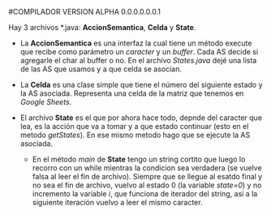 #COMPILADOR VERSION ALPHA 0.0.0.0.0.0.1

Hay 3 archivos *.java: **AccionSemantica**, **Celda** y **State**.

- La **AccionSemantica** es una interfaz la cual tiene un método execute que recibe como parámetro un _caracter_ y un _buffer_. Cada AS decide si agregarle el char al buffer o no. En el archivo _States.java_ dejé una lista de las AS que usamos y a que celda se asocian.

- La **Celda** es una clase simple que tiene el número del siguiente estado y la AS asociada. Representa una celda de la matriz que tenemos en _Google Sheets_.

- El archivo **State** es el que por ahora hace todo, depnde del caracter que lea, es la acción que va a tomar y a que estado continuar (esto en el metodo _getStates_). En ese mismo metodo hago que se ejecute la AS asociada.

    - En el método _main_ de **State** tengo un string cortito que luego lo recorro con un while mientras la condicion sea verdadera (se vuelve falsa al leer el fin de archivo). 
    Siempre que se llegue al esatdo final y no sea el fin de archivo, vuelvo al estado 0 (la variable _state=0_) y no incremento la variable _i_, que funciona de iterador del string, así a la siguiente iteración vuelvo a leer el mismo caracter. 
